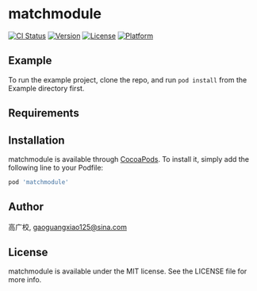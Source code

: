 # matchmodule

[![CI Status](https://img.shields.io/travis/高广校/matchmodule.svg?style=flat)](https://travis-ci.org/高广校/matchmodule)
[![Version](https://img.shields.io/cocoapods/v/matchmodule.svg?style=flat)](https://cocoapods.org/pods/matchmodule)
[![License](https://img.shields.io/cocoapods/l/matchmodule.svg?style=flat)](https://cocoapods.org/pods/matchmodule)
[![Platform](https://img.shields.io/cocoapods/p/matchmodule.svg?style=flat)](https://cocoapods.org/pods/matchmodule)

## Example

To run the example project, clone the repo, and run `pod install` from the Example directory first.

## Requirements

## Installation

matchmodule is available through [CocoaPods](https://cocoapods.org). To install
it, simply add the following line to your Podfile:

```ruby
pod 'matchmodule'
```

## Author

高广校, gaoguangxiao125@sina.com

## License

matchmodule is available under the MIT license. See the LICENSE file for more info.
